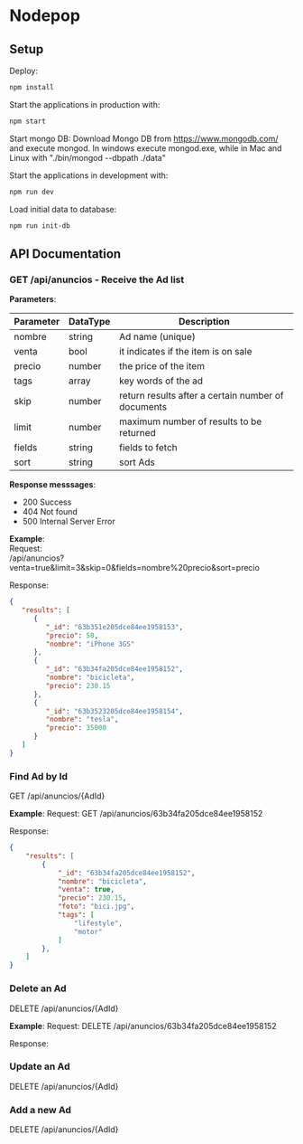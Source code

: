 # Nodepop

## Setup

Deploy:

```sh
npm install
```

Start the applications in production with:

```sh
npm start 
```

Start mongo DB:
Download Mongo DB from https://www.mongodb.com/ and execute mongod. In windows execute mongod.exe, while in Mac and Linux with "./bin/mongod --dbpath ./data"

Start the applications in development with:

```sh
npm run dev 
```

Load initial data to database:

```sh
npm run init-db
```


## API Documentation 

### GET /api/anuncios - Receive the Ad list

**Parameters**:

| **Parameter** | **DataType** | **Description**                                    |
|---------------|--------------|----------------------------------------------------|
| nombre        | string       | Ad name (unique)                                   |
| venta         | bool         | it indicates if the item is on sale                |
| precio        | number       | the price of the item                              |
| tags          | array        | key words of the ad                                |
| skip          | number       | return results after a certain number of documents |
| limit         | number       | maximum number of results to be returned           |
| fields        | string       | fields to fetch                                    |
| sort          | string       | sort Ads                                           |

**Response messsages**: <br />
- 200 Success
- 404 Not found
- 500 Internal Server Error


**Example**: <br />
Request: <br />
/api/anuncios?venta=true&limit=3&skip=0&fields=nombre%20precio&sort=precio <br />

Response:
```json
{
   "results": [
      {
         "_id": "63b351e205dce84ee1958153",
         "precio": 50,
         "nombre": "iPhone 3GS"
      },
      {
         "_id": "63b34fa205dce84ee1958152",
         "nombre": "bicicleta",
         "precio": 230.15
      },
      {
         "_id": "63b3523205dce84ee1958154",
         "nombre": "tesla",
         "precio": 35000
      }
   ]
}
```

### Find Ad by Id
GET /api/anuncios/{AdId}

**Example**:
Request: GET /api/anuncios/63b34fa205dce84ee1958152

Response:
```json
{
    "results": [
        {
            "_id": "63b34fa205dce84ee1958152",
            "nombre": "bicicleta",
            "venta": true,
            "precio": 230.15,
            "foto": "bici.jpg",
            "tags": [
                "lifestyle",
                "motor"
            ]
        },
    ]
}
```

### Delete an Ad 
DELETE /api/anuncios/{AdId}

**Example**:
Request: DELETE /api/anuncios/63b34fa205dce84ee1958152

Response:

### Update an Ad 
DELETE /api/anuncios/{AdId}

### Add a new Ad 
DELETE /api/anuncios/{AdId}




